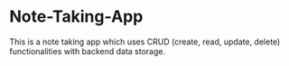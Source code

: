 # Note-Taking-App
This is a note taking app which uses CRUD (create, read, update, delete) functionalities with backend data storage.
